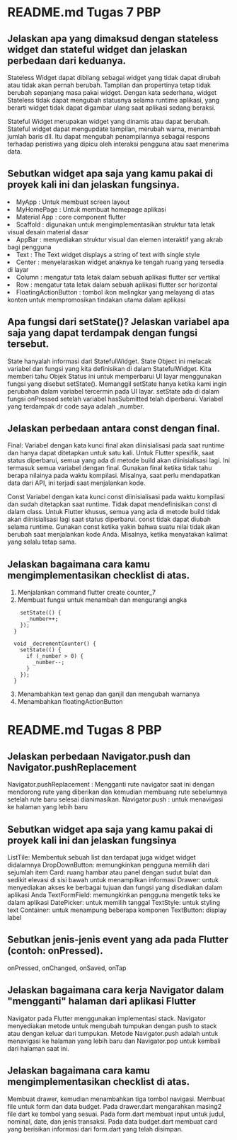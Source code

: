 # README.md Tugas 7 PBP

## Jelaskan apa yang dimaksud dengan stateless widget dan stateful widget dan jelaskan perbedaan dari keduanya.
Stateless Widget dapat dibilang sebagai widget yang tidak dapat dirubah atau tidak akan pernah berubah. Tampilan dan propertinya tetap tidak berubah sepanjang masa pakai widget. Dengan kata sederhana, widget Stateless tidak dapat mengubah statusnya selama runtime aplikasi, yang berarti widget tidak dapat digambar ulang saat aplikasi sedang beraksi.

Stateful Widget merupakan widget yang dinamis atau dapat berubah. Stateful widget dapat mengupdate tampilan, merubah warna, menambah jumlah baris dll. Itu dapat mengubah penampilannya sebagai respons terhadap peristiwa yang dipicu oleh interaksi pengguna atau saat menerima data.

## Sebutkan widget apa saja yang kamu pakai di proyek kali ini dan jelaskan fungsinya.
<li> MyApp : Untuk membuat screen layout
<li> MyHomePage : Untuk membuat homepage aplikasi
<li> Material App : core component flutter
<li> Scaffold : digunakan untuk mengimplementasikan struktur tata letak visual desain material dasar
<li> AppBar : menyediakan struktur visual dan elemen interaktif yang akrab bagi pengguna
<li> Text : The Text widget displays a string of text with single style
<li> Center : menyelaraskan widget anaknya ke tengah ruang yang tersedia di layar
<li> Column : mengatur tata letak dalam sebuah aplikasi flutter scr vertikal
<li> Row : mengatur tata letak dalam sebuah aplikasi flutter scr horizontal
<li> FloatingActionButton : tombol ikon melingkar yang melayang di atas konten untuk mempromosikan tindakan utama dalam aplikasi

## Apa fungsi dari setState()? Jelaskan variabel apa saja yang dapat terdampak dengan fungsi tersebut.
State hanyalah informasi dari StatefulWidget. State Object ini melacak variabel dan fungsi yang kita definisikan di dalam StatefulWidget. Kita memberi tahu Objek Status ini untuk memperbarui UI layar menggunakan fungsi yang disebut setState(). Memanggil setState hanya ketika kami ingin perubahan dalam variabel tercermin pada UI layar. setState ada di dalam fungsi onPressed setelah variabel hasSubmitted telah diperbarui. Variabel yang terdampak dr code saya adalah _number.

## Jelaskan perbedaan antara const dengan final.
Final:
Variabel dengan kata kunci final akan diinisialisasi pada saat runtime dan hanya dapat ditetapkan untuk satu kali.
Untuk Flutter spesifik, saat status diperbarui, semua yang ada di metode build akan diinisialisasi lagi. Ini termasuk semua variabel dengan final.
Gunakan final ketika tidak tahu berapa nilainya pada waktu kompilasi. Misalnya, saat perlu mendapatkan data dari API, ini terjadi saat menjalankan kode.

Const
Variabel dengan kata kunci const diinisialisasi pada waktu kompilasi dan sudah ditetapkan saat runtime.
Tidak dapat mendefinisikan const di dalam class.
Untuk Flutter khusus, semua yang ada di metode build tidak akan diinisialisasi lagi saat status diperbarui.
const tidak dapat diubah selama runtime.
Gunakan const ketika yakin bahwa suatu nilai tidak akan berubah saat menjalankan kode Anda. Misalnya, ketika menyatakan kalimat yang selalu tetap sama.

## Jelaskan bagaimana cara kamu mengimplementasikan checklist di atas.
1. Menjalankan command flutter create counter_7
2. Membuat fungsi untuk menambah dan mengurangi angka
```void _incrementCounter() {
    setState(() {
      _number++;
    });
  }

  void _decrementCounter() {
    setState(() {
      if (_number > 0) {
        _number--;
      }
    });
  }
```
3. Menambahkan text genap dan ganjil dan mengubah warnanya
4. Menambahkan floatingActionButton
  
# README.md Tugas 8 PBP

## Jelaskan perbedaan Navigator.push dan Navigator.pushReplacement
Navigator.pushReplacement : Mengganti rute navigator saat ini dengan mendorong rute yang diberikan dan kemudian membuang rute sebelumnya setelah rute baru selesai dianimasikan.
Navigator.push : untuk menavigasi ke halaman yang lebih baru

## Sebutkan widget apa saja yang kamu pakai di proyek kali ini dan jelaskan fungsinya
ListTile: Membentuk sebuah list dan terdapat juga widget widget didalamnya
DropDownButton: memungkinkan pengguna memilih dari sejumlah item
Card: ruang hambar atau panel dengan sudut bulat dan sedikit elevasi di sisi bawah untuk menampilkan informasi
Drawer: untuk menyediakan akses ke berbagai tujuan dan fungsi yang disediakan dalam aplikasi Anda
TextFormField: memungkinkan pengguna mengetik teks ke dalam aplikasi
DatePicker: untuk memilih tanggal
TextStyle: untuk styling text
Container: untuk menampung beberapa komponen
TextButton: display label

## Sebutkan jenis-jenis event yang ada pada Flutter (contoh: onPressed).
onPressed, onChanged, onSaved, onTap

## Jelaskan bagaimana cara kerja Navigator dalam "mengganti" halaman dari aplikasi Flutter
Navigator pada Flutter menggunakan implementasi stack. Navigator menyediakan metode untuk mengubah tumpukan dengan push to stack atau dengan keluar dari tumpukan. Metode Navigator.push adalah untuk menavigasi ke halaman yang lebih baru dan Navigator.pop untuk kembali dari halaman saat ini.

##  Jelaskan bagaimana cara kamu mengimplementasikan checklist di atas.
Membuat drawer, kemudian menambahkan tiga tombol navigasi. Membuat file untuk form dan data budget. Pada drawer.dart mengarahkan masing2 file dart ke tombol yang sesuai. Pada form.dart membuat input untuk judul, nominal, date, dan jenis transaksi. Pada data budget.dart membuat card yang berisikan informasi dari form.dart yang telah disimpan. 
  
